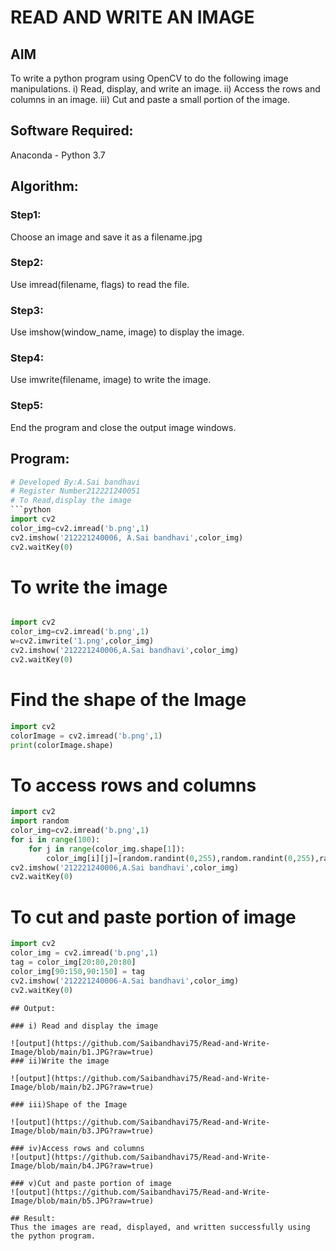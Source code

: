 # READ AND WRITE AN IMAGE
## AIM
To write a python program using OpenCV to do the following image manipulations.
i) Read, display, and write an image.
ii) Access the rows and columns in an image.
iii) Cut and paste a small portion of the image.

## Software Required:
Anaconda - Python 3.7
## Algorithm:
### Step1:
Choose an image and save it as a filename.jpg
### Step2:
Use imread(filename, flags) to read the file.
### Step3:
Use imshow(window_name, image) to display the image.
### Step4:
Use imwrite(filename, image) to write the image.
### Step5:
End the program and close the output image windows.
## Program:
```python
# Developed By:A.Sai bandhavi
# Register Number212221240051
# To Read,display the image
```python
import cv2
color_img=cv2.imread('b.png',1)
cv2.imshow('212221240006, A.Sai bandhavi',color_img)
cv2.waitKey(0)
```


# To write the image

```python

import cv2
color_img=cv2.imread('b.png',1)
w=cv2.imwrite('1.png',color_img)
cv2.imshow('212221240006,A.Sai bandhavi',color_img)
cv2.waitKey(0)
```



# Find the shape of the Image
```python
import cv2
colorImage = cv2.imread('b.png',1)
print(colorImage.shape)
```



# To access rows and columns
```python
import cv2
import random
color_img=cv2.imread('b.png',1)
for i in range(100):
    for j in range(color_img.shape[1]):
        color_img[i][j]=[random.randint(0,255),random.randint(0,255),random.randint(0,255)]
cv2.imshow('212221240006,A.Sai bandhavi',color_img)
cv2.waitKey(0)
```




# To cut and paste portion of image
```python
import cv2
color_img = cv2.imread('b.png',1)
tag = color_img[20:80,20:80]
color_img[90:150,90:150] = tag
cv2.imshow('212221240006-A.Sai bandhavi',color_img)
cv2.waitKey(0)
```









```
## Output:

### i) Read and display the image

![output](https://github.com/Saibandhavi75/Read-and-Write-Image/blob/main/b1.JPG?raw=true)
### ii)Write the image

![output](https://github.com/Saibandhavi75/Read-and-Write-Image/blob/main/b2.JPG?raw=true)

### iii)Shape of the Image

![output](https://github.com/Saibandhavi75/Read-and-Write-Image/blob/main/b3.JPG?raw=true)

### iv)Access rows and columns
![output](https://github.com/Saibandhavi75/Read-and-Write-Image/blob/main/b4.JPG?raw=true)

### v)Cut and paste portion of image
![output](https://github.com/Saibandhavi75/Read-and-Write-Image/blob/main/b5.JPG?raw=true)

## Result:
Thus the images are read, displayed, and written successfully using the python program.


